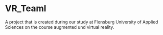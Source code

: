 # VR_TeamI
A project that is created during our study at Flensburg University of Applied Sciences on the course augmented und virtual reality.
